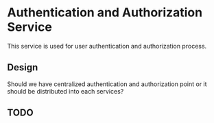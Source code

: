 # Authentication and Authorization Service

This service is used for user authentication and authorization process.

## Design

Should we have centralized authentication and authorization point or it should be distributed into each services?

## TODO

